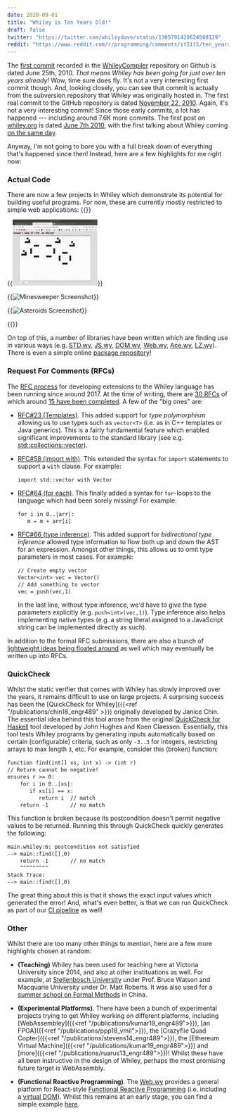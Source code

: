 ```yaml
---
date: 2020-09-01
title: "Whiley is Ten Years Old!"
draft: false
twitter: "https://twitter.com/whileydave/status/1305791420624560129"
reddit: "https://www.reddit.com/r/programming/comments/it51t5/ten_years_of_whiley?"
---
```


The [first commit](https://github.com/Whiley/WhileyCompiler/commit/0529dcf296877b89f0ddca2c942daff4a5e72429) recorded in the [WhileyCompiler](https://github.com/Whiley/WhileyCompiler) repository on Github is dated June 25th, 2010.  *That means Whiley has been going for just over ten years already!*  Wow, time sure does fly.  It's not a very interesting first commit though.  And, looking closely, you can see that commit is actually from the subversion repository that Whiley was originally hosted in.  The first real commit to the GitHub repository is dated [November 22, 2010](https://github.com/Whiley/WhileyCompiler/commit/63cb03b19b357757660b15058919c29f08fba3e5).  Again, it's not a very interesting commit!  Since those early commits, a lot has happened --- including around 7.6K more commits.  The first post on [whiley.org](http://whiley.org) is dated [June 7th 2010](http://whiley.org/2010/06/07/software-engineering-disasters-video/), with the first talking about Whiley coming [on the same day](http://whiley.org/2010/06/07/wjc-status-update/).

Anyway, I'm not going to bore you with a full break down of everything that's happened since then!  Instead, here are a few highlights for me right now:

### Actual Code

There are now a few projects in Whiley which demonstrate its potential for building useful programs.  For now, these are currently mostly restricted to simple web applications:
{{<showcase>}}

{{<img class="text-center" title="(Game of Life)" src="https://raw.githubusercontent.com/DavePearce/Conway.wy/master/assets/conway.png" height="150px" alt="Game of Life Screenshot" link="https://github.com/DavePearce/Conway.wy">}}

{{<img class="text-center" title="(Minesweeper)" src="https://raw.githubusercontent.com/DavePearce/Minesweeper.wy/master/assets/screenshot.png" height="150px" alt="Minesweeper Screenshot" link="https://github.com/DavePearce/Minesweeper.wy/">}}

{{<img class="text-center" title="(Asteroids)" src="https://raw.githubusercontent.com/DavePearce/Asteroids.wy/master/assets/asteroids.png" height="150px" alt="Asteroids Screenshot" link="https://github.com/DavePearce/Asteroids.wy/">}}

{{</showcase>}}

On top of this, a number of libraries have been written which are finding use in various ways (e.g. [STD.wy](https://github.com/Whiley/STD.wy), [JS.wy](https://github.com/Whiley/JS.wy), [DOM.wy](https://github.com/Whiley/DOM.wy), [Web.wy](https://github.com/DavePearce/Web.wy), [Ace.wy](https://github.com/DavePearce/Ace.wy), [LZ.wy](https://github.com/DavePearce/LZ.wy)).  There is even a simple online [package repository](https://github.com/Whiley/Repository)!

### Request For Comments (RFCs)

The [RFC process](https://github.com/Whiley/RFCs/) for developing extensions to the Whiley language has been running since around 2017.  At the time of writing, there are [30 RFCs](https://github.com/Whiley/RFCs/tree/master/text) of which around [15 have been completed](https://github.com/Whiley/WhileyCompiler/projects/9).  A few of the "big ones" are:

* [RFC#23 (Templates)](https://github.com/Whiley/RFCs/blob/master/text/0023-templates.md).  This added support for _type polymorphism_ allowing us to use types such as `vector<T>` (i.e. as in C++ templates or Java generics).  This is a fairly fundamental feature which enabled significant improvements to the standard library (see e.g. [std::collections::vector](https://github.com/Whiley/STD.wy/blob/develop/src/whiley/std/collections/vector.whiley)).

* [RFC#58 (import with)](https://github.com/Whiley/RFCs/blob/master/text/0058-importwith.md).  This extended the syntax for `import` statements to support a `with` clause.  For example:
  ```whiley
  import std::vector with Vector
  ```

* [RFC#64 (for each)](https://github.com/Whiley/RFCs/blob/master/text/0063-foreach.md).  This finally added a syntax for `for`-loops to the language which had been sorely missing!  For example:
  ```whiley
  for i in 0..|arr|:
     m = m + arr[i]
  ```

* [RFC#66 (type inference)](https://github.com/Whiley/RFCs/blob/master/text/0066-type-inference.md).  This added support for _bidirectional type inference_ allowed type information to flow both up and down the AST for an expression.  Amongst other things, this allows us to omit type parameters in most cases.  For example:
  ```whiley
  // Create empty vector
  Vector<int> vec = Vector()
  // Add something to vector
  vec = push(vec,1)
  ```
  
   In the last line, without type inference, we'd have to give the type parameters explicitly (e.g. `push<int>(vec,1)`).  Type inference also helps implementing native types (e.g. a string literal assigned to a JavaScript string can be implemented directly as such).

In addition to the formal RFC submissions, there are also a bunch of [lightweight ideas being floated around](https://github.com/Whiley/RFCs/issues) as well which may eventually be written up into RFCs.

### QuickCheck

Whilst the static verifier that comes with Whiley has slowly improved over the years, it remains difficult to use on large projects.  A surprising success has been the [QuickCheck for Whiley]({{<ref "/publications/chin18_engr489" >}}) originally developed by Janice Chin.  The essential idea behind this tool arose from the original [QuickCheck for Haskell](https://en.wikipedia.org/wiki/QuickCheck) tool developed by John Hughes and Koen Claessen.  Essentially, this tool tests Whiley programs by generating inputs automatically based on certain (configurable) criteria, such as only `-3..3` for integers, restricting arrays to max length `3`, etc.  For example, consider this (broken) function:

```whiley
function find(int[] xs, int x) -> (int r)
// Return cannot be negative!
ensures r >= 0:
    for i in 0..|xs|:
       if xs[i] == x:
          return i  // match
    return -1       // no match
```

This function is broken because its postcondition doesn't permit negative values to be returned.  Running this through QuickCheck quickly generates the following:

```
main.whiley:6: postcondition not satisfied
--> main::find([],0)
    return -1       // no match
    ^^^^^^^^^
Stack Trace:
--> main::find([],0)
```

The great thing about this is that it shows the exact input values which generated the error!  And, what's even better, is that we can run QuickCheck as part of our [CI pipeline](https://github.com/marketplace/actions/whiley-build-action) as well!

### Other

Whilst there are too many other things to mention, here are a few more highlights chosen at random:

* **(Teaching)** Whiley has been used for teaching here at Victoria University since 2014, and also at other instituations as well.  For example, at [Stellenbosch University](https://www.sun.ac.za/english/Lists/news/DispForm.aspx?ID=4970) under Prof. Bruce Watson and Macquarie University under Dr. Matt Roberts.  It was also used for a [summer school on Formal Methods](https://link.springer.com/book/10.1007/978-3-030-17601-3) in China.

* **(Experimental Platforms)**.  There have been a bunch of experimental projects trying to get Whiley working on different platforms, including [WebAssembley]({{<ref "/publications/kumar19_engr489">}}), [an FPGA]({{<ref "/publications/ppp18_vmil">}}), the [Crazyflie Quad Copter]({{<ref "/publications/stevens14_engr489">}}), the [Ethereum Virtual Machine]({{<ref "/publications/kumar19_engr489">}}) and [more]({{<ref "/publications/ruarus13_engr489">}})!  Whilst these have all been instructive in the design of Whiley, perhaps the most promising future target is WebAssembly.

* **(Functional Reactive Programming)**.  The [Web.wy](https://github.com/DavePearce/Web.wy) provides a general platform for React-style [Functional Reactive Programming](https://en.wikipedia.org/wiki/Functional_reactive_programming) (i.e. including a [virtual DOM](https://en.wikipedia.org/wiki/React_(web_framework)#Virtual_DOM)).  Whilst this remains at an early stage, you can find a simple example [here](https://github.com/DavePearce/WebCalc.wy).


